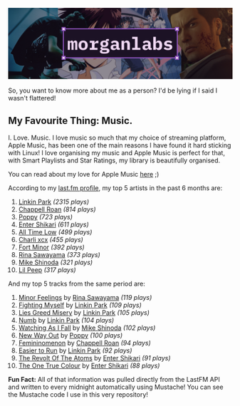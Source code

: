 [![GitHub Profile README banner that reads "morganlabs"](./.github/assets/banner_knowmore.png)](https://morganlabs.dev)

So, you want to know more about me as a person? I'd be lying if I said I wasn't
flattered!

## My Favourite Thing: Music.

I. Love. Music. I love music so much that my choice of streaming platform, Apple
Music, has been one of the main reasons I have found it hard sticking with
Linux! I love organising my music and Apple Music is perfect for that, with
Smart Playlists and Star Ratings, my library is beautifully organised.

You can read about my love for Apple Music
[here](https://www.morganlabs.dev/blog/why-i-love-apple-music) ;)

According to my [last.fm profile](https://last.fm/user/morganlabs), my top 5
artists in the past 6 months are:

1. [Linkin Park](https://www.last.fm/music/Linkin+Park) *(2315 plays)*
2. [Chappell Roan](https://www.last.fm/music/Chappell+Roan) *(814 plays)*
3. [Poppy](https://www.last.fm/music/Poppy) *(723 plays)*
4. [Enter Shikari](https://www.last.fm/music/Enter+Shikari) *(611 plays)*
5. [All Time Low](https://www.last.fm/music/All+Time+Low) *(499 plays)*
6. [Charli xcx](https://www.last.fm/music/Charli+xcx) *(455 plays)*
7. [Fort Minor](https://www.last.fm/music/Fort+Minor) *(392 plays)*
8. [Rina Sawayama](https://www.last.fm/music/Rina+Sawayama) *(373 plays)*
9. [Mike Shinoda](https://www.last.fm/music/Mike+Shinoda) *(321 plays)*
10. [Lil Peep](https://www.last.fm/music/Lil+Peep) *(317 plays)*

And my top 5 tracks from the same period are:

1. [Minor Feelings](https://www.last.fm/music/Rina+Sawayama/_/Minor+Feelings) by [Rina Sawayama](https://www.last.fm/music/Rina+Sawayama) *(119 plays)*
2. [Fighting Myself](https://www.last.fm/music/Linkin+Park/_/Fighting+Myself) by [Linkin Park](https://www.last.fm/music/Linkin+Park) *(109 plays)*
3. [Lies Greed Misery](https://www.last.fm/music/Linkin+Park/_/Lies+Greed+Misery) by [Linkin Park](https://www.last.fm/music/Linkin+Park) *(105 plays)*
4. [Numb](https://www.last.fm/music/Linkin+Park/_/Numb) by [Linkin Park](https://www.last.fm/music/Linkin+Park) *(104 plays)*
5. [Watching As I Fall](https://www.last.fm/music/Mike+Shinoda/_/Watching+As+I+Fall) by [Mike Shinoda](https://www.last.fm/music/Mike+Shinoda) *(102 plays)*
6. [New Way Out](https://www.last.fm/music/Poppy/_/New+Way+Out) by [Poppy](https://www.last.fm/music/Poppy) *(100 plays)*
7. [Femininomenon](https://www.last.fm/music/Chappell+Roan/_/Femininomenon) by [Chappell Roan](https://www.last.fm/music/Chappell+Roan) *(94 plays)*
8. [Easier to Run](https://www.last.fm/music/Linkin+Park/_/Easier+to+Run) by [Linkin Park](https://www.last.fm/music/Linkin+Park) *(92 plays)*
9. [The Revolt Of The Atoms](https://www.last.fm/music/Enter+Shikari/_/The+Revolt+Of+The+Atoms) by [Enter Shikari](https://www.last.fm/music/Enter+Shikari) *(91 plays)*
10. [The One True Colour](https://www.last.fm/music/Enter+Shikari/_/The+One+True+Colour) by [Enter Shikari](https://www.last.fm/music/Enter+Shikari) *(88 plays)*

**Fun Fact:** All of that information was pulled directly from the LastFM API
and written to every midnight automatically using Mustache! You can see the
Mustache code I use in this very repository!
